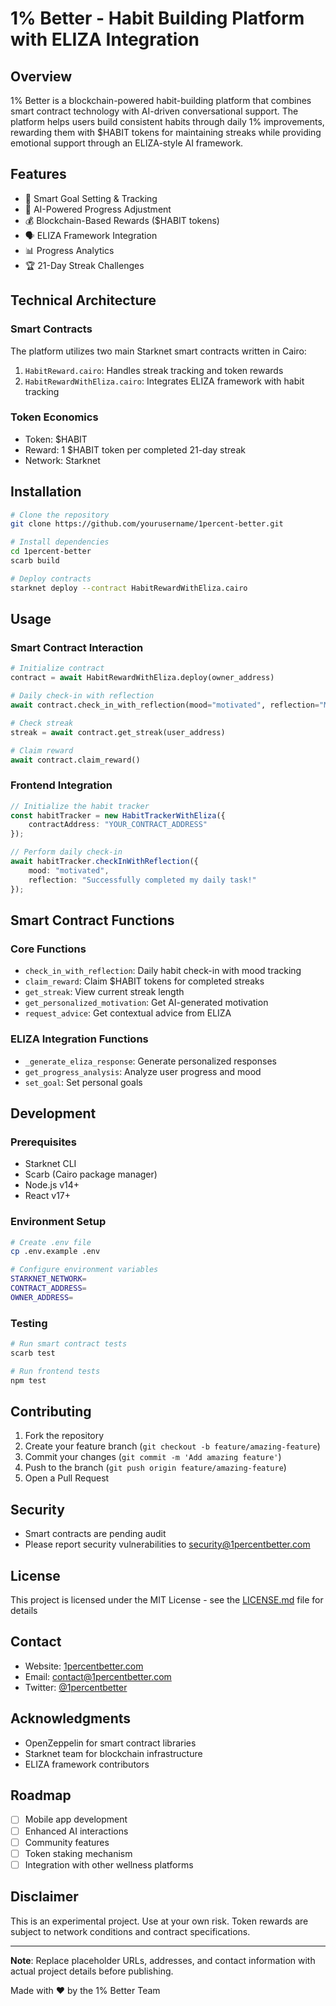 # 1% Better - Habit Building Platform with ELIZA Integration

## Overview
1% Better is a blockchain-powered habit-building platform that combines smart contract technology with AI-driven conversational support. The platform helps users build consistent habits through daily 1% improvements, rewarding them with $HABIT tokens for maintaining streaks while providing emotional support through an ELIZA-style AI framework.

## Features
- 🎯 Smart Goal Setting & Tracking
- 🤖 AI-Powered Progress Adjustment
- 💰 Blockchain-Based Rewards ($HABIT tokens)
- 🗣️ ELIZA Framework Integration
- 📊 Progress Analytics
- 🏆 21-Day Streak Challenges

## Technical Architecture

### Smart Contracts
The platform utilizes two main Starknet smart contracts written in Cairo:

1. `HabitReward.cairo`: Handles streak tracking and token rewards
2. `HabitRewardWithEliza.cairo`: Integrates ELIZA framework with habit tracking

### Token Economics
- Token: $HABIT
- Reward: 1 $HABIT token per completed 21-day streak
- Network: Starknet

## Installation

```bash
# Clone the repository
git clone https://github.com/yourusername/1percent-better.git

# Install dependencies
cd 1percent-better
scarb build

# Deploy contracts
starknet deploy --contract HabitRewardWithEliza.cairo
```

## Usage

### Smart Contract Interaction

```python
# Initialize contract
contract = await HabitRewardWithEliza.deploy(owner_address)

# Daily check-in with reflection
await contract.check_in_with_reflection(mood="motivated", reflection="Made progress today!")

# Check streak
streak = await contract.get_streak(user_address)

# Claim reward
await contract.claim_reward()
```

### Frontend Integration

```typescript
// Initialize the habit tracker
const habitTracker = new HabitTrackerWithEliza({
    contractAddress: "YOUR_CONTRACT_ADDRESS"
});

// Perform daily check-in
await habitTracker.checkInWithReflection({
    mood: "motivated",
    reflection: "Successfully completed my daily task!"
});
```

## Smart Contract Functions

### Core Functions
- `check_in_with_reflection`: Daily habit check-in with mood tracking
- `claim_reward`: Claim $HABIT tokens for completed streaks
- `get_streak`: View current streak length
- `get_personalized_motivation`: Get AI-generated motivation
- `request_advice`: Get contextual advice from ELIZA

### ELIZA Integration Functions
- `_generate_eliza_response`: Generate personalized responses
- `get_progress_analysis`: Analyze user progress and mood
- `set_goal`: Set personal goals

## Development

### Prerequisites
- Starknet CLI
- Scarb (Cairo package manager)
- Node.js v14+
- React v17+

### Environment Setup
```bash
# Create .env file
cp .env.example .env

# Configure environment variables
STARKNET_NETWORK=
CONTRACT_ADDRESS=
OWNER_ADDRESS=
```

### Testing
```bash
# Run smart contract tests
scarb test

# Run frontend tests
npm test
```

## Contributing
1. Fork the repository
2. Create your feature branch (`git checkout -b feature/amazing-feature`)
3. Commit your changes (`git commit -m 'Add amazing feature'`)
4. Push to the branch (`git push origin feature/amazing-feature`)
5. Open a Pull Request

## Security
- Smart contracts are pending audit
- Please report security vulnerabilities to security@1percentbetter.com

## License
This project is licensed under the MIT License - see the [LICENSE.md](LICENSE.md) file for details

## Contact
- Website: [1percentbetter.com](https://1percentbetter.com)
- Email: contact@1percentbetter.com
- Twitter: [@1percentbetter](https://twitter.com/1percentbetter)

## Acknowledgments
- OpenZeppelin for smart contract libraries
- Starknet team for blockchain infrastructure
- ELIZA framework contributors

## Roadmap
- [ ] Mobile app development
- [ ] Enhanced AI interactions
- [ ] Community features
- [ ] Token staking mechanism
- [ ] Integration with other wellness platforms

## Disclaimer
This is an experimental project. Use at your own risk. Token rewards are subject to network conditions and contract specifications.

---

**Note**: Replace placeholder URLs, addresses, and contact information with actual project details before publishing.

Made with ❤️ by the 1% Better Team
